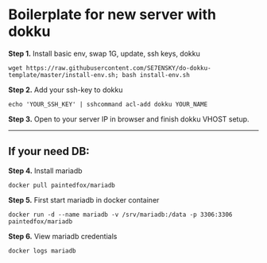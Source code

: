 # Boilerplate for new server with dokku


**Step 1.** Install basic env, swap 1G, update, ssh keys, dokku
```
wget https://raw.githubusercontent.com/SE7ENSKY/do-dokku-template/master/install-env.sh; bash install-env.sh
```

**Step 2.** Add your ssh-key to dokku
```
echo 'YOUR_SSH_KEY' | sshcommand acl-add dokku YOUR_NAME
```

**Step 3.** Open to your server IP in browser and finish dokku VHOST setup.


___

## If your need DB:

**Step 4.** Install mariadb
```
docker pull paintedfox/mariadb
```

**Step 5.** First start mariadb in docker container
```
docker run -d --name mariadb -v /srv/mariadb:/data -p 3306:3306 paintedfox/mariadb
```

**Step 6.** View mariadb credentials
```
docker logs mariadb
```
